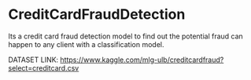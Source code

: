 # CreditCardFraudDetection

Its a credit card fraud detection model to find out the potential fraud can happen to any client with a classification model.


DATASET LINK: https://www.kaggle.com/mlg-ulb/creditcardfraud?select=creditcard.csv
